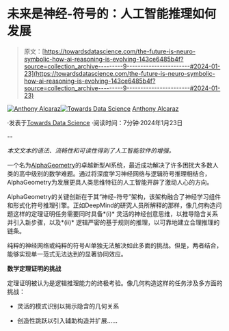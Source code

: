 # 未来是神经-符号的：人工智能推理如何发展

> 原文：[https://towardsdatascience.com/the-future-is-neuro-symbolic-how-ai-reasoning-is-evolving-143ce6485b4f?source=collection_archive---------9-----------------------#2024-01-23](https://towardsdatascience.com/the-future-is-neuro-symbolic-how-ai-reasoning-is-evolving-143ce6485b4f?source=collection_archive---------9-----------------------#2024-01-23)

[](https://medium.com/@alcarazanthony1?source=post_page---byline--143ce6485b4f--------------------------------)[![Anthony Alcaraz](../Images/6a71a1752677bd07c384246fb0c7f7e8.png)](https://medium.com/@alcarazanthony1?source=post_page---byline--143ce6485b4f--------------------------------)[](https://towardsdatascience.com/?source=post_page---byline--143ce6485b4f--------------------------------)[![Towards Data Science](../Images/a6ff2676ffcc0c7aad8aaf1d79379785.png)](https://towardsdatascience.com/?source=post_page---byline--143ce6485b4f--------------------------------) [Anthony Alcaraz](https://medium.com/@alcarazanthony1?source=post_page---byline--143ce6485b4f--------------------------------)

·发表于[Towards Data Science](https://towardsdatascience.com/?source=post_page---byline--143ce6485b4f--------------------------------) ·阅读时间：7分钟·2024年1月23日

--

*本文文本的语法、流畅性和可读性得到了人工智能软件的增强。*

一个名为[AlphaGeometry](https://www.nature.com/articles/s41586-023-06747-5)的卓越新型AI系统，最近成功解决了许多困扰大多数人类的高中级别的数学难题。通过将深度学习神经网络与逻辑符号推理相结合，AlphaGeometry为发展更具人类思维特征的人工智能开辟了激动人心的方向。

AlphaGeometry的关键创新在于其“神经-符号”架构，该架构融合了神经学习组件和形式化符号推理引擎。正如DeepMind的研究人员所解释的那样，像几何构造问题这样的定理证明任务需要同时具备*(i)* 灵活的神经创意思维，以推导隐含关系并引入新步骤，以及*(ii)* 逻辑严密的基于规则的推理，以可靠地建立合理推理的链条。

纯粹的神经网络或纯粹的符号AI单独无法解决如此多面的挑战。但是，两者结合，能够实现单一范式无法达到的显著协同效应。

**数学定理证明的挑战**

定理证明被认为是逻辑推理能力的终极考验。像几何构造这样的任务涉及多方面的挑战：

+   灵活的模式识别以揭示隐含的几何关系

+   创造性跳跃以引入辅助构造并扩展……
